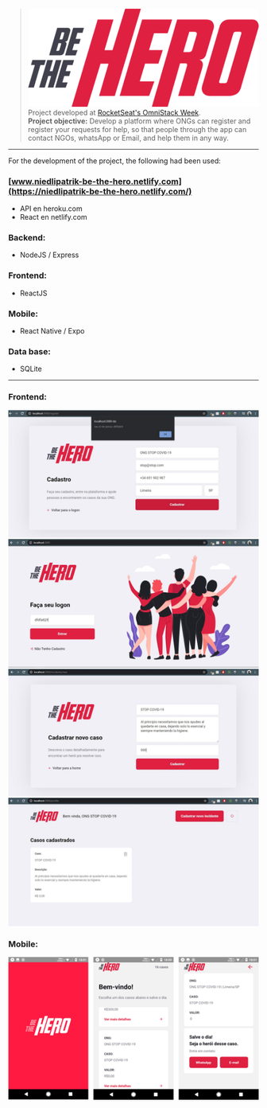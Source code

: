 > ![Be-The-Hero](https://github.com/niedlipatrik/be-the-hero/blob/master/frontend/src/assets/logo.svg)<br>
Project developed at [RocketSeat's OmniStack Week](https://rocketseat.com.br/).<br>
**Project objective:** Develop a platform where ONGs can register and register your requests for help, so that people through the app can contact NGOs, whatsApp or Email, and help them in any way.<br>

***
For the development of the project, the following had been used:
### [www.niedlipatrik-be-the-hero.netlify.com](https://niedlipatrik-be-the-hero.netlify.com/)
* API en heroku.com
* React en netlify.com
### Backend:
* NodeJS / Express
### Frontend:
* ReactJS
### Mobile:
* React Native / Expo
### Data base:
* SQLite
***
### Frontend:
![Register](https://github.com/niedlipatrik/be-the-hero/blob/master/img/Register-be-the-hero.JPG)
![Login](https://github.com/niedlipatrik/be-the-hero/blob/master/img/home-be-the-hero.JPG)
![Cadastro](https://github.com/niedlipatrik/be-the-hero/blob/master/img/Cad-solicitation-be-the-hero.JPG)
![](https://github.com/niedlipatrik/be-the-hero/blob/master/img/List-solicitation-be-the-hero.JPG)
### Mobile:
![](https://github.com/niedlipatrik/be-the-hero/blob/master/img/Be-the-hero-Cell..png)
